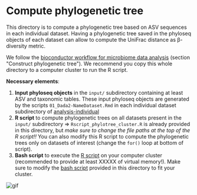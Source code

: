 # Compute phylogenetic tree

This directory is to compute a phylogenetic tree based on ASV sequences in each individual dataset. Having a phylogenetic tree saved in the phyloseq objects of each dataset can allow to compute the UniFrac distance as &beta;-diversity metric.

We follow the [bioconductor workflow for microbiome data analysis](https://f1000research.com/articles/5-1492) (section "Construct phylogenetic tree"). We recommend you copy this whole directory to a computer cluster to run the R script. 


**Necessary elements**:
1. **Input phyloseq objects** in the `input/` subdirectory containing at least ASV and taxonomic tables. These input phyloseq objects are generated by the scripts `01_Dada2-NameDataset.Rmd` in each individual dataset subdirectory of [analysis-individual](../../../../../scripts/analysis-individual/)
3. **R script** to compute phylogenetic trees on all datasets present in the `input/` subdirectory => `Rscript_phylotree_cluster.R` is already provided in this directory, but _make sure to change the file paths at the top of the R script!!_ You can also modify this R script to compute the phylogenetic trees only on datasets of interest (change the `for()` loop at bottom of script).
4. **Bash script** to execute the [R script](./Rscript_phylotree_cluster.R) on your computer cluster (recommended to provide at least XXXXX of virtual memory!). Make sure to modify the [bash script](./bash_phylotree_cluster.sh) provided in this directory to fit your cluster.


![gif](https://matthewkling.github.io/img/images/tree_metrics.gif)
